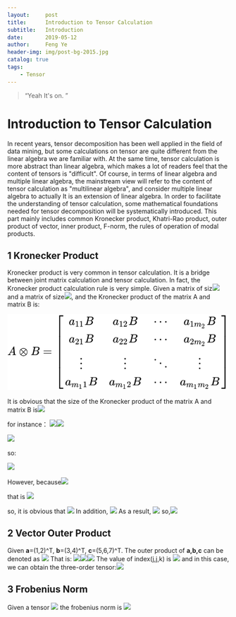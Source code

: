 ```yaml
---
layout:     post
title:      Introduction to Tensor Calculation
subtitle:   Introduction
date:       2019-05-12
author:     Feng Ye
header-img: img/post-bg-2015.jpg
catalog: true
tags:
    - Tensor
---
```

> “Yeah It's on. ”

# Introduction to Tensor Calculation #

In recent years, tensor decomposition has been well applied in the field of data mining, but some calculations on tensor are quite different from the linear algebra we are familiar with. At the same time, tensor calculation is  more abstract than linear algebra, which makes a lot of readers feel that the content of tensors is "difficult". 
Of course, in terms of linear algebra and multiple linear algebra, the mainstream view will refer to the content of tensor calculation as "multilinear algebra", and consider multiple linear algebra to actually It is an extension of linear algebra. 
In order to facilitate the understanding of tensor calculation, some mathematical foundations needed for tensor decomposition will be systematically introduced. This part mainly includes common Kronecker product, Khatri-Rao product, outer product of vector, inner product, F-norm, the rules of operation of modal products.
<br>


## 1 Kronecker Product

Kronecker product is very common in tensor calculation. It is a bridge between joint matrix calculation and tensor calculation. In fact, the Kronecker product calculation rule is very simple. Given a matrix of siz![](https://www.zhihu.com/equation?tex=m_1%5Ctimes+m_2)and a matrix of size![](https://www.zhihu.com/equation?tex=n_1%5Ctimes+n_2), and the Kronecker product of the matrix A and matrix B is:

![](/img/in-post/Introduction.assets/equation-1569596579451.svg)

It is obvious that the size of the Kronecker product of the matrix A and matrix B is![](https://www.zhihu.com/equation?tex=%5Cleft%28+m_1n_1+%5Cright%29+%5Ctimes+%5Cleft%28+m_2n_2+%5Cright%29+)

for instance：
![](https://www.zhihu.com/equation?tex=A%3D%5Cleft%5B+%5Cbegin%7Barray%7D%7Bcc%7D+1+%26+2+%5C%5C+3+%26+4+%5C%5C+%5Cend%7Barray%7D+%5Cright%5D)![](https://www.zhihu.com/equation?tex=B%3D%5Cleft%5B+%5Cbegin%7Barray%7D%7Bccc%7D+5+%26+6+%26+7%5C%5C+8+%26+9+%26+10+%5C%5C+%5Cend%7Barray%7D+%5Cright%5D)

![](https://www.zhihu.com/equation?tex=A%5Cotimes+B%3D%5Cleft%5B+%5Cbegin%7Barray%7D%7Bcc%7D+1%5Ctimes+%5Cleft%5B+%5Cbegin%7Barray%7D%7Bccc%7D+5+%26+6+%26+7%5C%5C+8+%26+9+%26+10%5C%5C+%5Cend%7Barray%7D+%5Cright%5D+%26+2%5Ctimes+%5Cleft%5B+%5Cbegin%7Barray%7D%7Bccc%7D+5+%26+6+%26+7%5C%5C+8+%26+9+%26+10%5C%5C+%5Cend%7Barray%7D+%5Cright%5D+%5C%5C+3%5Ctimes+%5Cleft%5B+%5Cbegin%7Barray%7D%7Bccc%7D+5+%26+6+%26+7%5C%5C+8+%26+9+%26+10%5C%5C+%5Cend%7Barray%7D+%5Cright%5D+%26+4%5Ctimes+%5Cleft%5B+%5Cbegin%7Barray%7D%7Bccc%7D+5+%26+6+%26+7%5C%5C+8+%26+9+%26+10%5C%5C+%5Cend%7Barray%7D+%5Cright%5D+%5C%5C+%5Cend%7Barray%7D+%5Cright%5D)

so:

![](https://www.zhihu.com/equation?tex=A%5Cotimes+B%3D%5Cleft%5B+%5Cbegin%7Barray%7D%7Bcccccc%7D+5+%26+6+%26+7+%26+10+%26+12+%26+14+%5C%5C+8+%26+9+%26+10+%26+16+%26+18+%26+20+%5C%5C+15+%26+18+%26+21+%26+20+%26+24+%26+28+%5C%5C+24+%26+27+%26+30+%26+32+%26+36+%26+40+%5C%5C+%5Cend%7Barray%7D+%5Cright%5D)

However, because![](https://www.zhihu.com/equation?tex=B%5Cotimes+A%3D%5Cleft%5B+%5Cbegin%7Barray%7D%7Bccc%7D+5%5Ctimes+%5Cleft%5B+%5Cbegin%7Barray%7D%7Bcc%7D+1+%26+2+%5C%5C+3+%26+4+%5C%5C+%5Cend%7Barray%7D+%5Cright%5D+%26+6%5Ctimes+%5Cleft%5B+%5Cbegin%7Barray%7D%7Bcc%7D+1+%26+2%5C%5C+3+%26+4%5C%5C+%5Cend%7Barray%7D+%5Cright%5D+%26+7%5Ctimes+%5Cleft%5B+%5Cbegin%7Barray%7D%7Bcc%7D+1+%26+2%5C%5C+3+%26+4%5C%5C+%5Cend%7Barray%7D+%5Cright%5D+%5C%5C+8%5Ctimes+%5Cleft%5B+%5Cbegin%7Barray%7D%7Bcc%7D+1+%26+2+%5C%5C+3+%26+4+%5C%5C+%5Cend%7Barray%7D+%5Cright%5D+%26+9%5Ctimes+%5Cleft%5B+%5Cbegin%7Barray%7D%7Bcc%7D+1+%26+2+%5C%5C+3+%26+4+%5C%5C+%5Cend%7Barray%7D+%5Cright%5D+%26+10%5Ctimes+%5Cleft%5B+%5Cbegin%7Barray%7D%7Bcc%7D+1+%26+2%5C%5C+3+%26+4%5C%5C+%5Cend%7Barray%7D+%5Cright%5D+%5C%5C+%5Cend%7Barray%7D+%5Cright%5D)

that is ![](https://www.zhihu.com/equation?tex=B%5Cotimes+A%3D%5Cleft%5B+%5Cbegin%7Barray%7D%7Bcccccc%7D+5+%26+10+%26+6+%26+12+%26+7+%26+14+%5C%5C+15+%26+20+%26+18+%26+24+%26+21+%26+28+%5C%5C+8+%26+16+%26+9+%26+18+%26+10+%26+20+%5C%5C+24+%26+32+%26+27+%26+36+%26+30+%26+40+%5C%5C+%5Cend%7Barray%7D+%5Cright%5D)

so, it is obvious that ![](https://www.zhihu.com/equation?tex=B%5Cotimes+A%5Cne+A%5Cotimes+B)
In addition, 
![](https://www.zhihu.com/equation?tex=A%5ET%5Cotimes+B%5ET%3D%5Cleft%5B+%5Cbegin%7Barray%7D%7Bcc%7D+1%5Ctimes+%5Cleft%5B+%5Cbegin%7Barray%7D%7Bcc%7D+5+%26+8%5C%5C+6+%26+9%5C%5C+7+%26+10%5C%5C+%5Cend%7Barray%7D+%5Cright%5D+%26+3%5Ctimes+%5Cleft%5B+%5Cbegin%7Barray%7D%7Bcc%7D+5+%26+8%5C%5C+6+%26+9%5C%5C+7+%26+10%5C%5C+%5Cend%7Barray%7D+%5Cright%5D+%5C%5C+2%5Ctimes+%5Cleft%5B+%5Cbegin%7Barray%7D%7Bcc%7D+5+%26+8%5C%5C+6+%26+9%5C%5C+7+%26+10%5C%5C+%5Cend%7Barray%7D+%5Cright%5D+%26+4%5Ctimes+%5Cleft%5B+%5Cbegin%7Barray%7D%7Bcc%7D+5+%26+8%5C%5C+6+%26+9%5C%5C+7+%26+10%5C%5C+%5Cend%7Barray%7D+%5Cright%5D+%5C%5C+%5Cend%7Barray%7D+%5Cright%5D)
As a result,
![](https://www.zhihu.com/equation?tex=A%5ET%5Cotimes+B%5ET%3D%5Cleft%5B+%5Cbegin%7Barray%7D%7Bcccc%7D+5+%26+8+%26+15+%26+24%5C%5C+6+%26+9+%26+18+%26+27%5C%5C+7+%26+10+%26+21+%26+30%5C%5C+10+%26+16+%26+20+%26+32%5C%5C+12+%26+18+%26+24+%26+36%5C%5C+14+%26+20+%26+28+%26+40%5C%5C+%5Cend%7Barray%7D+%5Cright%5D)
so,![](https://www.zhihu.com/equation?tex=A%5ET%5Cotimes+B%5ET%3D%5Cleft%28+A%5Cotimes+B+%5Cright%29+%5ET)


## 2 Vector Outer Product

Given **a**=(1,2)^T, **b**=(3,4)^T, **c**=(5,6,7)^T. The outer product of **a,b,c** can be denoted as ![](https://www.zhihu.com/equation?tex=%7B%5Cmathcal%7BX%7D%7D%3D%5Cvec+a%5Ccirc+%5Cvec+b%5Ccirc+%5Cvec+c)
That is:
![](https://www.zhihu.com/equation?tex=%7B%5Cmathcal%7BX%7D%7D%5Cleft%28+%3A%2C%3A%2C1%5Cright%29+%3D%5Cleft%5B+%5Cbegin%7Barray%7D%7Bcc%7D+1%5Ctimes+3%5Ctimes+5+%26+1%5Ctimes+4%5Ctimes+5+%5C%5C+2%5Ctimes+3%5Ctimes+5+%26+2%5Ctimes+4%5Ctimes+5+%5C%5C+%5Cend%7Barray%7D+%5Cright%5D%3D%5Cleft%5B+%5Cbegin%7Barray%7D%7Bcc%7D+15+%26+20+%5C%5C+30+%26+40+%5C%5C+%5Cend%7Barray%7D+%5Cright%5D)![](https://www.zhihu.com/equation?tex=%7B%5Cmathcal%7BX%7D%7D%5Cleft%28+%3A%2C%3A%2C2%5Cright%29+%3D%5Cleft%5B+%5Cbegin%7Barray%7D%7Bcc%7D+1%5Ctimes+3%5Ctimes+6+%26+1%5Ctimes+4%5Ctimes+6+%5C%5C+2%5Ctimes+3%5Ctimes+6+%26+2%5Ctimes+4%5Ctimes+6+%5C%5C+%5Cend%7Barray%7D+%5Cright%5D%3D%5Cleft%5B+%5Cbegin%7Barray%7D%7Bcc%7D+18+%26+24+%5C%5C+36+%26+48+%5C%5C+%5Cend%7Barray%7D+%5Cright%5D)![](https://www.zhihu.com/equation?tex=%7B%5Cmathcal%7BX%7D%7D%5Cleft%28+%3A%2C%3A%2C3%5Cright%29+%3D%5Cleft%5B+%5Cbegin%7Barray%7D%7Bcc%7D+1%5Ctimes+3%5Ctimes+7+%26+1%5Ctimes+4%5Ctimes+7+%5C%5C+2%5Ctimes+3%5Ctimes+7+%26+2%5Ctimes+4%5Ctimes+7+%5C%5C+%5Cend%7Barray%7D+%5Cright%5D%3D%5Cleft%5B+%5Cbegin%7Barray%7D%7Bcc%7D+21+%26+28+%5C%5C+42+%26+56+%5C%5C+%5Cend%7Barray%7D+%5Cright%5D)
The value of index(j,j,k) is ![](https://www.zhihu.com/equation?tex=x_%7Bijk%7D%3Da_i%5Ccdot+b_j%5Ccdot+c_k%2Ci%3D1%2C2%2Cj%3D1%2C2%2Ck%3D1%2C2%2C3) and in this case, we can obtain the three-order tensor:![](https://pic1.zhimg.com/80/v2-3847e5e46bc6938dc1c1f08fa1b1bd6c_hd.png)

## 3 Frobenius Norm

Given a tensor ![](https://i.imgur.com/mg6h9vI.png) the frobenius norm is ![](https://www.zhihu.com/equation?tex=%3D%5Csqrt%7B1%5E2%2B2%5E2%2B3%5E2%2B4%5E2%2B5%5E2%2B6%5E2%2B7%5E2%2B8%5E2%7D+%3D%5Csqrt%7B204%7D+)

